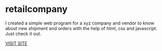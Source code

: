 # retailcompany
<p>I created a simple web program for a xyz company and vendor to know about new shipment and orders with the help of html, css and javascript. Just check it out.</p>
<a href="https://kptaan13.github.io/retailcenter/">VISIT SITE</a>

